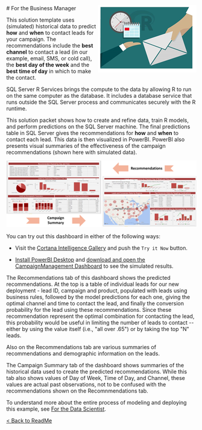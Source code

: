 <img src="Images/management.png" align="right">
# For the Business Manager

This solution template uses (simulated) historical data to predict  **how** and **when** to contact leads for your campaign. The recommendations include  the **best channel** to contact a lead (in our example, email, SMS, or cold call), the **best day of the week** and the **best time of day** in which to make the contact.  
 
SQL Server R Services brings the compute to the data by allowing R to run on the same computer as the database. It includes a database service that runs outside the SQL Server process and communicates securely with the R runtime. 

This solution packet shows how to create and refine data, train R models, and perform predictions on the SQL Server machine. The final predictions table in SQL Server gives the recommendations for **how** and **when** to contact each lead. This data is then visualized in PowerBI.  PowerBI also presents visual summaries of the effectiveness of the campaign recommendations (shown here with simulated data).


![Visualize](Images/visualize.png?raw=true)


You can try out this dashboard in either of the following ways:

* Visit the [Cortana Intelligence Gallery](https://gallery.cortanaintelligence.com/Solution/e992f8c1b29f4df897301d11796f9e7c) and push the `Try it Now` button.

*  <a href="https://powerbi.microsoft.com/en-us/desktop/" target="_blank">Install PowerBI Desktop</a> and <a href="../Campaign%20Optimization%20Dashboard.pbix" target="_blank">download and open the CampaignManagement Dashboard</a> to see the simulated results.

The Recommendations tab of this dashboard shows the predicted recommendations.  At the top is a table of individual leads for our new deployment - lead ID, campaign and product, populated with leads using business rules, followed by the model predictions for each one, giving the optimal channel and time to contact the lead, and finally the conversion probability for the lead using these recommendations.  Since these recommendation represent the optimal combination for contacting the lead, this probability would be useful in limiting the number of leads to contact --  either by using the value itself (i.e., "all over .65") or by taking the top "N" leads.

Also on the Recommendations tab are various summaries of recommendations and demographic information on the leads. 

The Campaign Summary tab of the dashboard shows summaries of the historical data used to create the predicted recommendations.  While this tab also shows values of Day of Week, Time of Day, and Channel, these values are actual past observations, not to be confused with the recommendations shown on the Recomnmendations tab.  

To understand more about the entire process of modeling and deploying this example, see [For the Data Scientist](data-scientist.md).
 

[&lt; Back to ReadMe](../readme.md)
